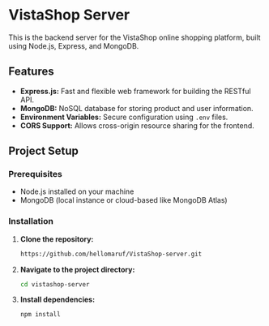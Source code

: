 # VistaShop Server

This is the backend server for the VistaShop online shopping platform, built using Node.js, Express, and MongoDB.

## Features

- **Express.js:** Fast and flexible web framework for building the RESTful API.
- **MongoDB:** NoSQL database for storing product and user information.
- **Environment Variables:** Secure configuration using `.env` files.
- **CORS Support:** Allows cross-origin resource sharing for the frontend.

## Project Setup

### Prerequisites

- Node.js installed on your machine
- MongoDB (local instance or cloud-based like MongoDB Atlas)

### Installation

1. **Clone the repository:**
   ```bash
   https://github.com/hellomaruf/VistaShop-server.git

1. **Navigate to the project directory:**
   ```bash
   cd vistashop-server

1. **Install dependencies:**
   ```bash
   npm install
